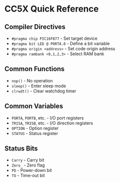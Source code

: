 # CC5X Quick Reference

## Compiler Directives

- `#pragma chip PIC16F877` - Set target device
- `#pragma bit LED @ PORTA.0` - Define a bit variable
- `#pragma origin <address>` - Set code origin address
- `#pragma rambank <0,1,2,3>` - Select RAM bank

## Common Functions

- `nop()` - No operation
- `sleep()` - Enter sleep mode
- `clrwdt()` - Clear watchdog timer

## Common Variables

- `PORTA`, `PORTB`, etc. - I/O port registers
- `TRISA`, `TRISB`, etc. - I/O direction registers
- `OPTION` - Option register
- `STATUS` - Status register

## Status Bits

- `Carry` - Carry bit
- `Zero_` - Zero flag
- `PD` - Power-down bit
- `TO` - Time-out bit
